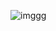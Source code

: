 ![imggg](https://serving.photos.photobox.com/566902357eaa8602c8385b78062e10081577d1e94878c7a0ca5b9e5ae9dc047858372916.jpg)
